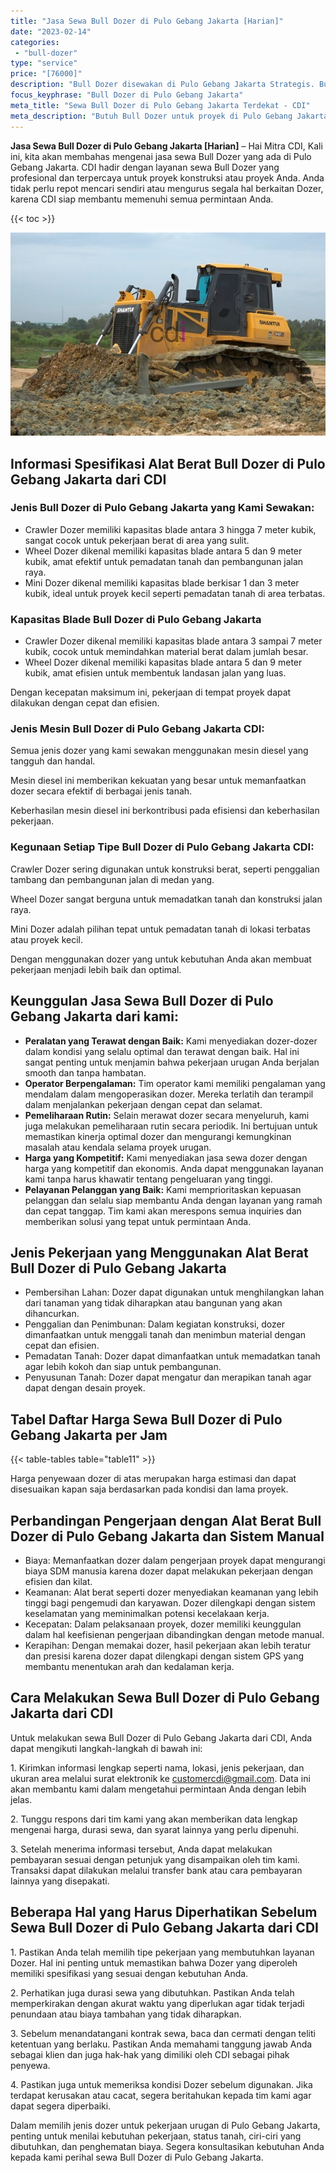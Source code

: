 ```yaml
---
title: "Jasa Sewa Bull Dozer di Pulo Gebang Jakarta [Harian]"
date: "2023-02-14"
categories:
 - "bull-dozer"
type: "service"
price: "[76000]"
description: "Bull Dozer disewakan di Pulo Gebang Jakarta Strategis. Bull Dozer ini merupakan pilihan tepat dalam proyek pembangunan sebagai alat berat powerful dan efisien. Dapatkan informasi lengkap dengan menghubungi kami."
focus_keyphrase: "Bull Dozer di Pulo Gebang Jakarta"
meta_title: "Sewa Bull Dozer di Pulo Gebang Jakarta Terdekat - CDI"
meta_description: "Butuh Bull Dozer untuk proyek di Pulo Gebang Jakarta? Kami adalah solusi tepat dengan harga kompetitif. Dapatkan penawaran sekarang."
---
```


**Jasa Sewa Bull Dozer di Pulo Gebang Jakarta [Harian]** – Hai Mitra CDI, Kali ini, kita akan membahas mengenai jasa sewa Bull Dozer yang ada di Pulo Gebang Jakarta. CDI hadir dengan layanan sewa Bull Dozer yang profesional dan terpercaya untuk proyek konstruksi atau proyek Anda. Anda tidak perlu repot mencari sendiri atau mengurus segala hal berkaitan Dozer, karena CDI siap membantu memenuhi semua permintaan Anda.

{{< toc >}}

![Jasa Sewa Bull Dozer di Pulo Gebang Jakarta [Harian]](/images/bull-dozer/bull-dozer-13.jpg)

## Informasi Spesifikasi Alat Berat Bull Dozer di Pulo Gebang Jakarta dari CDI

### Jenis Bull Dozer di Pulo Gebang Jakarta yang Kami Sewakan:

*   Crawler Dozer memiliki kapasitas blade antara 3 hingga 7 meter kubik, sangat cocok untuk pekerjaan berat di area yang sulit.
*   Wheel Dozer dikenal memiliki kapasitas blade antara 5 dan 9 meter kubik, amat efektif untuk pemadatan tanah dan pembangunan jalan raya.
*   Mini Dozer dikenal memiliki kapasitas blade berkisar 1 dan 3 meter kubik, ideal untuk proyek kecil seperti pemadatan tanah di area terbatas.

### Kapasitas Blade Bull Dozer di Pulo Gebang Jakarta

*   Crawler Dozer dikenal memiliki kapasitas blade antara 3 sampai 7 meter kubik, cocok untuk memindahkan material berat dalam jumlah besar.
*   Wheel Dozer dikenal memiliki kapasitas blade antara 5 dan 9 meter kubik, amat efisien untuk membentuk landasan jalan yang luas.

Dengan kecepatan maksimum ini, pekerjaan di tempat proyek dapat dilakukan dengan cepat dan efisien.

### Jenis Mesin Bull Dozer di Pulo Gebang Jakarta CDI:

Semua jenis dozer yang kami sewakan menggunakan mesin diesel yang tangguh dan handal.

Mesin diesel ini memberikan kekuatan yang besar untuk memanfaatkan dozer secara efektif di berbagai jenis tanah.

Keberhasilan mesin diesel ini berkontribusi pada efisiensi dan keberhasilan pekerjaan.

### Kegunaan Setiap Tipe Bull Dozer di Pulo Gebang Jakarta CDI:

Crawler Dozer sering digunakan untuk konstruksi berat, seperti penggalian tambang dan pembangunan jalan di medan yang.

Wheel Dozer sangat berguna untuk memadatkan tanah dan konstruksi jalan raya.

Mini Dozer adalah pilihan tepat untuk pemadatan tanah di lokasi terbatas atau proyek kecil.

Dengan menggunakan dozer yang untuk kebutuhan Anda akan membuat pekerjaan menjadi lebih baik dan optimal.

## Keunggulan Jasa Sewa Bull Dozer di Pulo Gebang Jakarta dari kami:

*   **Peralatan yang Terawat dengan Baik:** Kami menyediakan dozer-dozer dalam kondisi yang selalu optimal dan terawat dengan baik. Hal ini sangat penting untuk menjamin bahwa pekerjaan urugan Anda berjalan smooth dan tanpa hambatan.
*   **Operator Berpengalaman:** Tim operator kami memiliki pengalaman yang mendalam dalam mengoperasikan dozer. Mereka terlatih dan terampil dalam menjalankan pekerjaan dengan cepat dan selamat.
*   **Pemeliharaan Rutin:** Selain merawat dozer secara menyeluruh, kami juga melakukan pemeliharaan rutin secara periodik. Ini bertujuan untuk memastikan kinerja optimal dozer dan mengurangi kemungkinan masalah atau kendala selama proyek urugan.
*   **Harga yang Kompetitif:** Kami menyediakan jasa sewa dozer dengan harga yang kompetitif dan ekonomis. Anda dapat menggunakan layanan kami tanpa harus khawatir tentang pengeluaran yang tinggi.
*   **Pelayanan Pelanggan yang Baik:** Kami memprioritaskan kepuasan pelanggan dan selalu siap membantu Anda dengan layanan yang ramah dan cepat tanggap. Tim kami akan merespons semua inquiries dan memberikan solusi yang tepat untuk permintaan Anda.

## Jenis Pekerjaan yang Menggunakan Alat Berat Bull Dozer di Pulo Gebang Jakarta

*   Pembersihan Lahan: Dozer dapat digunakan untuk menghilangkan lahan dari tanaman yang tidak diharapkan atau bangunan yang akan dihancurkan.
*   Penggalian dan Penimbunan: Dalam kegiatan konstruksi, dozer dimanfaatkan untuk menggali tanah dan menimbun material dengan cepat dan efisien.
*   Pemadatan Tanah: Dozer dapat dimanfaatkan untuk memadatkan tanah agar lebih kokoh dan siap untuk pembangunan.
*   Penyusunan Tanah: Dozer dapat mengatur dan merapikan tanah agar dapat dengan desain proyek.

## Tabel Daftar Harga Sewa Bull Dozer di Pulo Gebang Jakarta per Jam

{{< table-tables table="table11" >}}

Harga penyewaan dozer di atas merupakan harga estimasi dan dapat disesuaikan kapan saja berdasarkan pada kondisi dan lama proyek.

## Perbandingan Pengerjaan dengan Alat Berat Bull Dozer di Pulo Gebang Jakarta dan Sistem Manual

*   Biaya: Memanfaatkan dozer dalam pengerjaan proyek dapat mengurangi biaya SDM manusia karena dozer dapat melakukan pekerjaan dengan efisien dan kilat.
*   Keamanan: Alat berat seperti dozer menyediakan keamanan yang lebih tinggi bagi pengemudi dan karyawan. Dozer dilengkapi dengan sistem keselamatan yang meminimalkan potensi kecelakaan kerja.
*   Kecepatan: Dalam pelaksanaan proyek, dozer memiliki keunggulan dalam hal keefisienan pengerjaan dibandingkan dengan metode manual.
*   Kerapihan: Dengan memakai dozer, hasil pekerjaan akan lebih teratur dan presisi karena dozer dapat dilengkapi dengan sistem GPS yang membantu menentukan arah dan kedalaman kerja.

## Cara Melakukan Sewa Bull Dozer di Pulo Gebang Jakarta dari CDI

Untuk melakukan sewa Bull Dozer di Pulo Gebang Jakarta dari CDI, Anda dapat mengikuti langkah-langkah di bawah ini:

1\.  Kirimkan informasi lengkap seperti nama, lokasi, jenis pekerjaan, dan ukuran area melalui surat elektronik ke customercdi@gmail.com. Data ini akan membantu kami dalam mengetahui permintaan Anda dengan lebih jelas.

2\.  Tunggu respons dari tim kami yang akan memberikan data lengkap mengenai harga, durasi sewa, dan syarat lainnya yang perlu dipenuhi.

3\.  Setelah menerima informasi tersebut, Anda dapat melakukan pembayaran sesuai dengan petunjuk yang disampaikan oleh tim kami. Transaksi dapat dilakukan melalui transfer bank atau cara pembayaran lainnya yang disepakati.

## Beberapa Hal yang Harus Diperhatikan Sebelum Sewa Bull Dozer di Pulo Gebang Jakarta dari CDI

1\.  Pastikan Anda telah memilih tipe pekerjaan yang membutuhkan layanan Dozer. Hal ini penting untuk memastikan bahwa Dozer yang diperoleh memiliki spesifikasi yang sesuai dengan kebutuhan Anda.

2\.  Perhatikan juga durasi sewa yang dibutuhkan. Pastikan Anda telah memperkirakan dengan akurat waktu yang diperlukan agar tidak terjadi penundaan atau biaya tambahan yang tidak diharapkan.

3\.  Sebelum menandatangani kontrak sewa, baca dan cermati dengan teliti ketentuan yang berlaku. Pastikan Anda memahami tanggung jawab Anda sebagai klien dan juga hak-hak yang dimiliki oleh CDI sebagai pihak penyewa.

4\.  Pastikan juga untuk memeriksa kondisi Dozer sebelum digunakan. Jika terdapat kerusakan atau cacat, segera beritahukan kepada tim kami agar dapat segera diperbaiki.

Dalam memilih jenis dozer untuk pekerjaan urugan di Pulo Gebang Jakarta, penting untuk menilai kebutuhan pekerjaan, status tanah, ciri-ciri yang dibutuhkan, dan penghematan biaya. Segera konsultasikan kebutuhan Anda kepada kami perihal sewa Bull Dozer di Pulo Gebang Jakarta.